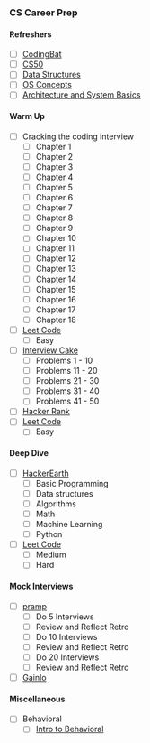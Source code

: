 ### CS Career Prep

#### Refreshers
  - [ ] [CodingBat](CodingBat.com)
  - [ ] [CS50](https://www.youtube.com/user/cs50tv)
  - [ ] [Data Structures](https://www.youtube.com/user/mycodeschool)
  - [ ] [OS Concepts](https://www.amazon.com/Operating-System-Concepts-Abraham-Silberschatz/dp/1118063333)
  - [ ] [Architecture and System Basics](https://www.youtube.com/watch?v=ZgdS0EUmn70)

#### Warm Up
  - [ ] Cracking the coding interview
      - [ ] Chapter 1
      - [ ] Chapter 2
      - [ ] Chapter 3
      - [ ] Chapter 4
      - [ ] Chapter 5
      - [ ] Chapter 6
      - [ ] Chapter 7
      - [ ] Chapter 8
      - [ ] Chapter 9
      - [ ] Chapter 10
      - [ ] Chapter 11
      - [ ] Chapter 12
      - [ ] Chapter 13
      - [ ] Chapter 14
      - [ ] Chapter 15
      - [ ] Chapter 16
      - [ ] Chapter 17
      - [ ] Chapter 18
  - [ ] [Leet Code](LeetCode.com)
      - [ ] Easy
  - [ ] [Interview Cake](interviewcake.com)
      - [ ] Problems 1 - 10
      - [ ] Problems 11 - 20
      - [ ] Problems 21 - 30
      - [ ] Problems 31 - 40
      - [ ] Problems 41 - 50
  - [ ] [Hacker Rank](HackerRank.com)
  - [ ] [Leet Code](LeetCode.com)
      - [ ] Easy

#### Deep Dive
  - [ ] [HackerEarth](HackerEarth.com/practice)
      - [ ] Basic Programming
      - [ ] Data structures
      - [ ] Algorithms
      - [ ] Math
      - [ ] Machine Learning
      - [ ] Python
  - [ ] [Leet Code](LeetCode.com)
      - [ ] Medium
      - [ ] Hard

#### Mock Interviews
  - [ ] [pramp](pramp.com)
      - [ ] Do 5 Interviews
      - [ ] Review and Reflect Retro
      - [ ] Do 10 Interviews
      - [ ] Review and Reflect Retro
      - [ ] Do 20 Interviews
      - [ ] Review and Reflect Retro
  - [ ] [Gainlo](gainlo.com)

#### Miscellaneous
  - [ ] Behavioral
      - [ ] [Intro to Behavioral](https://www.youtube.com/watch?v=PJKYqLP6MRE)
